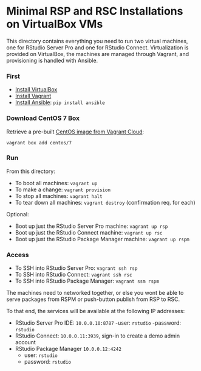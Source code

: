# Minimal RSP and RSC Installations on VirtualBox VMs

This directory contains everything you need to run two virtual machines, one for RStudio Server Pro and one for RStudio Connect. Virtualization is provided on VirtualBox, the machines are managed through Vagrant, and provisioning is handled with Ansible.

### First

- [Install VirtualBox](https://www.virtualbox.org/)
- [Install Vagrant](https://www.vagrantup.com/downloads.html)
- [Install Ansible](https://docs.ansible.com/ansible/latest/installation_guide/intro_installation.html#installing-the-control-machine): `pip install ansible`

### Download CentOS 7 Box

Retrieve a pre-built [CentOS image from Vagrant Cloud](https://app.vagrantup.com/centos/boxes/7):

```
vagrant box add centos/7
```

### Run

From this directory:

- To boot all machines: `vagrant up`
- To make a change: `vagrant provision`
- To stop all machines: `vagrant halt`
- To tear down all machines: `vagrant destroy` (confirmation req. for each)

Optional:
- Boot up just the RStudio Server Pro machine: `vagrant up rsp`
- Boot up just the RStudio Connect machine: `vagrant up rsc`
- Boot up just the RStudio Package Manager machine: `vagrant up rspm`


### Access

- To SSH into RStudio Server Pro: `vagrant ssh rsp`
- To SSH into RStudio Connect: `vagrant ssh rsc`
- To SSH into RStudio Package Manager: `vagrant ssm rspm`

The machines need to networked together, or else you wont be able to serve packages from RSPM or push-button publish from RSP to RSC. 

To that end, the services will be available at the following IP addresses:

 - RStudio Server Pro IDE: `10.0.0.10:8787`
 	-user: `rstudio`
 	-password: `rstudio`
 - RStudio Connect: `10.0.0.11:3939`, sign-in to create a demo admin account
 - RStudio Package Manager `10.0.0.12:4242`
 	- user: `rstudio`
 	- password: `rstudio`
